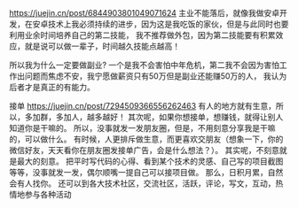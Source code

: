 


https://juejin.cn/post/6844903801049071624
主业不能落后，就像我做安卓开发，在安卓技术上我必须持续的进步，因为这是我吃饭的家伙，但是与此同时也要利用业余时间培养自己的第二技能，
我不推荐做外包，因为第二技能要有积累效应，就是说可以做一辈子，时间越久技能点越高！

所以我为什么一定要做副业? 一个是我不会害怕中年危机，第二我不会因为害怕工作出问题而焦虑不安，我宁愿做薪资只有50万但是副业还能赚50万的人，
  我认为后者才是真正的有能力。


接单
https://juejin.cn/post/7294509366556262463
有人的地方就有生意，所以，多加群，多加人，越多越好！
其次呢，如果你想接单，想赚钱，就得让别人知道你是干嘛的。
所以，没事就发一发朋友圈，但是，不用刻意分享我是干嘛的，可以做什么。
有时候，人更排斥做生意，而更喜欢交朋友（想象一下，你的微信好友，天天看你在朋友圈发接单广告，会是什么想法？）。
其实呢，不刻意就是最大的刻意。
把平时写代码的心得、看到某个技术的灵感、自己写的项目截图等等，没事就发一发，偶尔顺嘴一提自己可以接项目做。
那么，日积月累，自然会有人找你。
还可以到各大技术社区，交流社区，活跃，评论，写文，互动，热情地参与各种活动
